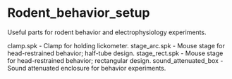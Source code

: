# Rodent_behavior_setup
Useful parts for rodent behavior and electrophysiology experiments.

clamp.spk - Clamp for holding lickometer.
stage_arc.spk - Mouse stage for head-restrained behavior; half-tube design.
stage_rect.spk - Mouse stage for head-restrained behavior; rectangular design.
sound_attenuated_box - Sound attenuated enclosure for behavior experiments.
